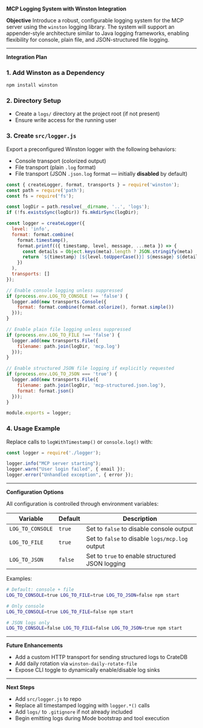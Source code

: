 **MCP Logging System with Winston Integration**

**Objective**
Introduce a robust, configurable logging system for the MCP server using the `winston` logging library. The system will support an appender-style architecture similar to Java logging frameworks, enabling flexibility for console, plain file, and JSON-structured file logging.

---

**Integration Plan**

### 1. Add Winston as a Dependency

```bash
npm install winston
```

### 2. Directory Setup

* Create a `logs/` directory at the project root (if not present)
* Ensure write access for the running user

### 3. Create `src/logger.js`

Export a preconfigured Winston logger with the following behaviors:

* Console transport (colorized output)
* File transport (plain `.log` format)
* File transport (JSON `.json.log` format — initially **disabled** by default)

```js
const { createLogger, format, transports } = require('winston');
const path = require('path');
const fs = require('fs');

const logDir = path.resolve(__dirname, '..', 'logs');
if (!fs.existsSync(logDir)) fs.mkdirSync(logDir);

const logger = createLogger({
  level: 'info',
  format: format.combine(
    format.timestamp(),
    format.printf(({ timestamp, level, message, ...meta }) => {
      const details = Object.keys(meta).length ? JSON.stringify(meta) : '';
      return `${timestamp} [${level.toUpperCase()}] ${message} ${details}`;
    })
  ),
  transports: []
});

// Enable console logging unless suppressed
if (process.env.LOG_TO_CONSOLE !== 'false') {
  logger.add(new transports.Console({
    format: format.combine(format.colorize(), format.simple())
  }));
}

// Enable plain file logging unless suppressed
if (process.env.LOG_TO_FILE !== 'false') {
  logger.add(new transports.File({
    filename: path.join(logDir, 'mcp.log')
  }));
}

// Enable structured JSON file logging if explicitly requested
if (process.env.LOG_TO_JSON === 'true') {
  logger.add(new transports.File({
    filename: path.join(logDir, 'mcp-structured.json.log'),
    format: format.json()
  }));
}

module.exports = logger;
```

### 4. Usage Example

Replace calls to `logWithTimestamp()` or `console.log()` with:

```js
const logger = require('./logger');

logger.info("MCP server starting");
logger.warn("User login failed", { email });
logger.error("Unhandled exception", { error });
```

---

**Configuration Options**

All configuration is controlled through environment variables:

| Variable         | Default | Description                                     |
| ---------------- | ------- | ----------------------------------------------- |
| `LOG_TO_CONSOLE` | `true`  | Set to `false` to disable console output        |
| `LOG_TO_FILE`    | `true`  | Set to `false` to disable `logs/mcp.log` output |
| `LOG_TO_JSON`    | `false` | Set to `true` to enable structured JSON logging |

Examples:

```bash
# Default: console + file
LOG_TO_CONSOLE=true LOG_TO_FILE=true LOG_TO_JSON=false npm start

# Only console
LOG_TO_CONSOLE=true LOG_TO_FILE=false npm start

# JSON logs only
LOG_TO_CONSOLE=false LOG_TO_FILE=false LOG_TO_JSON=true npm start
```

---

**Future Enhancements**

* Add a custom HTTP transport for sending structured logs to CrateDB
* Add daily rotation via `winston-daily-rotate-file`
* Expose CLI toggle to dynamically enable/disable log sinks

---

**Next Steps**

* Add `src/logger.js` to repo
* Replace all timestamped logging with `logger.*()` calls
* Add `logs/` to `.gitignore` if not already included
* Begin emitting logs during Mode bootstrap and tool execution
